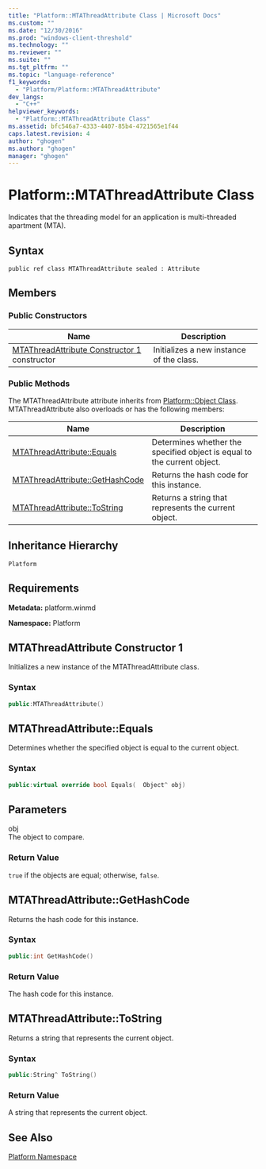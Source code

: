 ```yaml
---
title: "Platform::MTAThreadAttribute Class | Microsoft Docs"
ms.custom: ""
ms.date: "12/30/2016"
ms.prod: "windows-client-threshold"  
ms.technology: ""
ms.reviewer: ""
ms.suite: ""
ms.tgt_pltfrm: ""
ms.topic: "language-reference"
f1_keywords: 
  - "Platform/Platform::MTAThreadAttribute"
dev_langs: 
  - "C++"
helpviewer_keywords: 
  - "Platform::MTAThreadAttribute Class"
ms.assetid: bfc546a7-4333-4407-85b4-4721565e1f44
caps.latest.revision: 4
author: "ghogen"
ms.author: "ghogen"
manager: "ghogen"
---
```

# Platform::MTAThreadAttribute Class
Indicates that the threading model for an application is multi-threaded apartment (MTA).  
  
## Syntax  
  
```  
public ref class MTAThreadAttribute sealed : Attribute  
```  
  
## Members  
  
### Public Constructors  
  
|Name|Description|  
|----------|-----------------|  
|[MTAThreadAttribute Constructor 1](../cppcx/mtathreadattribute-constructor-1.md) constructor|Initializes a new instance of the class.|  
  
### Public Methods  
 The MTAThreadAttribute attribute inherits from [Platform::Object Class](../cppcx/platform-object-class.md). MTAThreadAttribute also overloads or has the following members:  
  
|Name|Description|  
|----------|-----------------|  
|[MTAThreadAttribute::Equals](../cppcx/mtathreadattribute-equals.md)|Determines whether the specified object is equal to the current object.|  
|[MTAThreadAttribute::GetHashCode](../cppcx/mtathreadattribute-gethashcode.md)|Returns the hash code for this instance.|  
|[MTAThreadAttribute::ToString](../cppcx/mtathreadattribute-tostring.md)|Returns a string that represents the current object.|  
  
## Inheritance Hierarchy  
 `Platform`  
  
## Requirements  
 **Metadata:** platform.winmd  
  
 **Namespace:** Platform  



## MTAThreadAttribute Constructor 1
Initializes a new instance of the MTAThreadAttribute class.  
  
### Syntax  
  
```cpp  
public:MTAThreadAttribute()  
```  
  


## MTAThreadAttribute::Equals
Determines whether the specified object is equal to the current object.  
  
### Syntax  
  
```cpp  
public:virtual override bool Equals(  Object^ obj)  
```  
  
## Parameters  
 obj  
 The object to compare.  
  
### Return Value  
 `true` if the objects are equal; otherwise, `false`.  
  


## MTAThreadAttribute::GetHashCode
Returns the hash code for this instance.  
  
### Syntax  
  
```cpp  
public:int GetHashCode()  
```  
  
### Return Value  
 The hash code for this instance.  
  


## MTAThreadAttribute::ToString
Returns a string that represents the current object.  
  
### Syntax  
  
```cpp  
public:String^ ToString()  
```  
  
### Return Value  
 A string that represents the current object.  
    
## See Also  
 [Platform Namespace](platform-namespace-c-cx.md)
